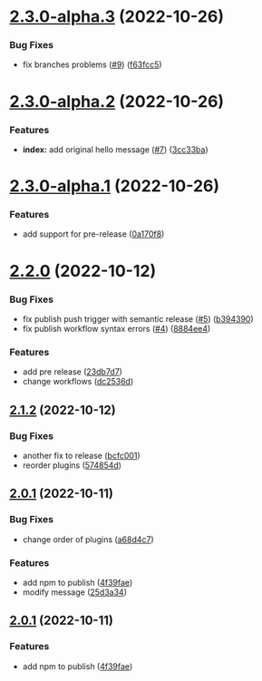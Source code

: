 # [2.3.0-alpha.3](https://github.com/eran-frontegg/semver-test/compare/2.3.0-alpha.2...2.3.0-alpha.3) (2022-10-26)


### Bug Fixes

* fix branches problems ([#9](https://github.com/eran-frontegg/semver-test/issues/9)) ([f63fcc5](https://github.com/eran-frontegg/semver-test/commit/f63fcc51f0676ff536a548661f019afddc895a23))

# [2.3.0-alpha.2](https://github.com/eran-frontegg/semver-test/compare/2.3.0-alpha.1...2.3.0-alpha.2) (2022-10-26)


### Features

* **index:** add original hello message ([#7](https://github.com/eran-frontegg/semver-test/issues/7)) ([3cc33ba](https://github.com/eran-frontegg/semver-test/commit/3cc33ba8be421a4f7231576fc86b378d16aaaaaf))

# [2.3.0-alpha.1](https://github.com/eran-frontegg/semver-test/compare/2.2.0...2.3.0-alpha.1) (2022-10-26)


### Features

* add support for pre-release ([0a170f8](https://github.com/eran-frontegg/semver-test/commit/0a170f84cb4cb6f6724d6919dd512ee5cb87a0bf))

# [2.2.0](https://github.com/eran-frontegg/semver-test/compare/2.1.2...2.2.0) (2022-10-12)


### Bug Fixes

* fix publish push trigger with semantic release ([#5](https://github.com/eran-frontegg/semver-test/issues/5)) ([b394390](https://github.com/eran-frontegg/semver-test/commit/b39439047ef78d0b22fe134257dec2db6c23a98b))
* fix publish workflow syntax errors ([#4](https://github.com/eran-frontegg/semver-test/issues/4)) ([8884ee4](https://github.com/eran-frontegg/semver-test/commit/8884ee4e7dd478ffcc5f74fe9e63f05c79f41f25))


### Features

* add pre release ([23db7d7](https://github.com/eran-frontegg/semver-test/commit/23db7d7a40e2176c01f744ea89ab41973bbbbe5f))
* change workflows ([dc2536d](https://github.com/eran-frontegg/semver-test/commit/dc2536dc7737bbe7d17269bc507537933893a088))

## [2.1.2](https://github.com/eran-frontegg/semver-test/compare/2.1.1...2.1.2) (2022-10-12)


### Bug Fixes

* another fix to release ([bcfc001](https://github.com/eran-frontegg/semver-test/commit/bcfc0015a160097226fcbe6221e1fb0bb79d3ed1))
* reorder plugins ([574854d](https://github.com/eran-frontegg/semver-test/commit/574854d86fae76d90e125a52e0e17b43b04a69d1))

## [2.0.1](https://github.com/eran-frontegg/semver-test/compare/2.0.0...2.0.1) (2022-10-11)


### Bug Fixes

* change order of plugins ([a68d4c7](https://github.com/eran-frontegg/semver-test/commit/a68d4c782c5d0ca624f3a56e1704acd5081bd781))


### Features

* add npm to publish ([4f39fae](https://github.com/eran-frontegg/semver-test/commit/4f39faeae02841fe79325d9a68b1af558d899b71))
* modify message ([25d3a34](https://github.com/eran-frontegg/semver-test/commit/25d3a343606b98b4fd35b5733a2f3b223594ec02))

## [2.0.1](https://github.com/eran-frontegg/semver-test/compare/2.0.0...2.0.1) (2022-10-11)


### Features

* add npm to publish ([4f39fae](https://github.com/eran-frontegg/semver-test/commit/4f39faeae02841fe79325d9a68b1af558d899b71))
